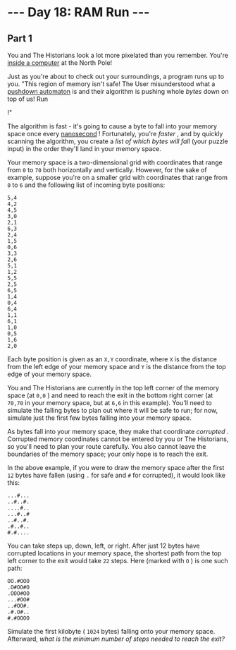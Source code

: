 # --- Day 18: RAM Run ---

## Part 1



You and The Historians look a lot more pixelated than you remember. You're
[inside a computer](/2017/day/2)
at the North Pole!

Just as you're about to check out your surroundings, a program runs up to you. "This region of memory isn't safe! The User misunderstood what a
[pushdown automaton](https://en.wikipedia.org/wiki/Pushdown_automaton)
is and their algorithm is pushing whole
*bytes*
down on top of us!
Run

!"

The algorithm is fast - it's going to cause a byte to fall into your memory space once every
[nanosecond](https://www.youtube.com/watch?v=9eyFDBPk4Yw)
! Fortunately, you're
*faster*
, and by quickly scanning the algorithm, you create a
*list of which bytes will fall*
(your puzzle input) in the order they'll land in your memory space.

Your memory space is a two-dimensional grid with coordinates that range from
`0`
to
`70`
both horizontally and vertically. However, for the sake of example, suppose you're on a smaller grid with coordinates that range from
`0`
to
`6`
and the following list of incoming byte positions:

```
5,4
4,2
4,5
3,0
2,1
6,3
2,4
1,5
0,6
3,3
2,6
5,1
1,2
5,5
2,5
6,5
1,4
0,4
6,4
1,1
6,1
1,0
0,5
1,6
2,0

```

Each byte position is given as an
`X,Y`
coordinate, where
`X`
is the distance from the left edge of your memory space and
`Y`
is the distance from the top edge of your memory space.

You and The Historians are currently in the top left corner of the memory space (at
`0,0`
) and need to reach the exit in the bottom right corner (at
`70,70`
in your memory space, but at
`6,6`
in this example). You'll need to simulate the falling bytes to plan out where it will be safe to run; for now, simulate just the first few bytes falling into your memory space.

As bytes fall into your memory space, they make that coordinate
*corrupted*
. Corrupted memory coordinates cannot be entered by you or The Historians, so you'll need to plan your route carefully. You also cannot leave the boundaries of the memory space; your only hope is to reach the exit.

In the above example, if you were to draw the memory space after the first
`12`
bytes have fallen (using
`.`
for safe and
`#`
for corrupted), it would look like this:

```
...#...
..#..#.
....#..
...#..#
..#..#.
.#..#..
#.#....

```

You can take steps up, down, left, or right. After just 12 bytes have corrupted locations in your memory space, the shortest path from the top left corner to the exit would take
`22`
steps. Here (marked with
`O`
) is one such path:

```
OO.#OOO
.O#OO#O
.OOO#OO
...#OO#
..#OO#.
.#.O#..
#.#OOOO

```

Simulate the first kilobyte (
`1024`
bytes) falling onto your memory space. Afterward,
*what is the minimum number of steps needed to reach the exit?*




